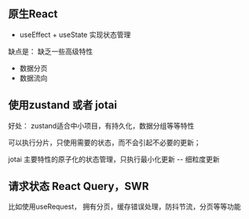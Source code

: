 

## 原生React

- useEffect + useState 实现状态管理

缺点是：
缺乏一些高级特性
- 数据分页
- 数据流向

## 使用zustand 或者 jotai

好处：
zustand适合中小项目，有持久化，数据分组等等特性

可以执行分片，只使用需要的状态，而不会引起不必要的更新；

jotai 主要特性的原子化的状态管理，只执行最小化更新 -- 细粒度更新


## 请求状态 React Query，SWR

比如使用useRequest， 拥有分页，缓存错误处理，防抖节流，分页等等功能
